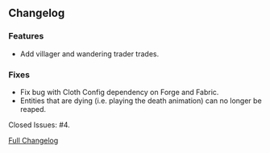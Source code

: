 ## Changelog

### Features

- Add villager and wandering trader trades.

### Fixes

- Fix bug with Cloth Config dependency on Forge and Fabric.
- Entities that are dying (i.e. playing the death animation) can no longer be reaped.

Closed Issues: #4.

[Full Changelog](https://github.com/JamCoreModding/Reaping/compare/2.1.4...2.0.0)
